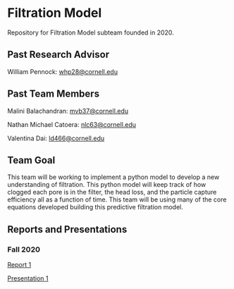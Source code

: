 # Filtration Model
Repository for Filtration Model subteam founded in 2020.
## Past Research Advisor

William Pennock: whp28@cornell.edu

## Past Team Members
Malini Balachandran: mvb37@cornell.edu

Nathan Michael Catoera: nlc63@cornell.edu

Valentina Dai: ld466@cornell.edu

## Team Goal
This team will be working to implement a python model to develop a new understanding of filtration. This python model will keep track of how clogged each pore is in the filter, the head loss, and the particle capture efficiency all as a function of time. This team will be using many of the core equations developed building this predictive filtration model.

## Reports and Presentations
### Fall 2020
[Report 1](https://colab.research.google.com/drive/1Jj8basxtewdS6IMNaQoA0l0V_SuHFC89)

[Presentation 1](https://docs.google.com/presentation/d/1YUqsr5dGALcJEDLu-wW24VPkNCJMFgFAmyaFxsNPJ1g/edit)
